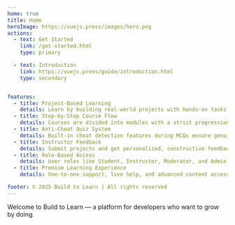 ```yaml
---
home: true
title: Home
heroImage: https://vuejs.press/images/hero.png
actions:
  - text: Get Started
    link: /get-started.html
    type: primary

  - text: Introduction
    link: https://vuejs.press/guide/introduction.html
    type: secondary


features:
  - title: Project-Based Learning
    details: Learn by building real-world projects with hands-on tasks and coding challenges in every module.
  - title: Step-by-Step Course Flow
    details: Courses are divided into modules with a strict progression path including docs, labs, recaps, assignments, and quizzes.
  - title: Anti-Cheat Quiz System
    details: Built-in cheat detection features during MCQs ensure genuine learning and fair assessment.
  - title: Instructor Feedback
    details: Submit projects and get personalized, constructive feedback from instructors to improve your skills.
  - title: Role-Based Access
    details: User roles like Student, Instructor, Moderator, and Admin offer structured control and management.
  - title: Premium Learning Experience
    details: One-to-one support, live help, and advanced content access for premium subscribers.

footer: © 2025 Build to Learn | All rights reserved
---
```


Welcome to Build to Learn — a platform for developers who want to grow by doing.

<!-- Check [Home Page Docs][default-theme-home] for more customization options.

[default-theme-home]: https://vuejs.press/reference/default-theme/frontmatter.html#home-page -->
